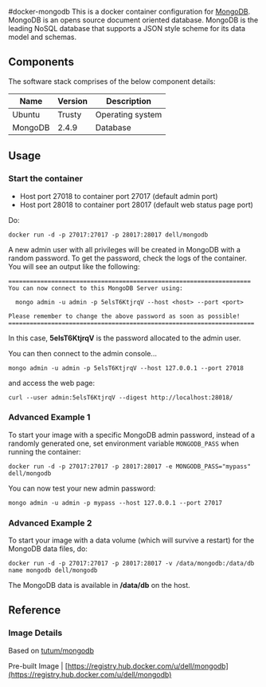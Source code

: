 #docker-mongodb
This is a docker container configuration for [MongoDB](http://www.mongodb.org/). MongoDB is an opens source document oriented database. MongoDB is the leading NoSQL database that supports a JSON style scheme for its data model and schemas.

## Components
The software stack comprises of the below component details:

Name       | Version    | Description
-----------|------------|------------------------------
Ubuntu     | Trusty     | Operating system
MongoDB    | 2.4.9      | Database

## Usage

### Start the container
* Host port 27018 to container port 27017 (default admin port)
* Host port 28018 to container port 28017 (default web status page port)

Do:

    docker run -d -p 27017:27017 -p 28017:28017 dell/mongodb

A new admin user with all privileges will be created in MongoDB with a random password. To get the password, check the logs of the container. You will see an output like the following:

    ====================================================================
    You can now connect to this MongoDB Server using:

      mongo admin -u admin -p 5elsT6KtjrqV --host <host> --port <port>

    Please remember to change the above password as soon as possible!
    =====================================================================

In this case, **5elsT6KtjrqV** is the password allocated to the admin user.

You can then connect to the admin console...

    mongo admin -u admin -p 5elsT6KtjrqV --host 127.0.0.1 --port 27018

and access the web page:

    curl --user admin:5elsT6KtjrqV --digest http://localhost:28018/

### Advanced Example 1
To start your image with a specific MongoDB admin password, instead of a randomly generated one, set environment variable `MONGODB_PASS` when running the container:

    docker run -d -p 27017:27017 -p 28017:28017 -e MONGODB_PASS="mypass" dell/mongodb

You can now test your new admin password:

    mongo admin -u admin -p mypass --host 127.0.0.1 --port 27017

### Advanced Example 2
To start your image with a data volume (which will survive a restart) for the MongoDB data files, do:

    docker run -d -p 27017:27017 -p 28017:28017 -v /data/mongodb:/data/db name mongodb dell/mongodb

The MongoDB data is available in **/data/db** on the host.

## Reference

### Image Details

Based on [tutum/mongodb](https://github.com/tutumcloud/tutum-docker-mongodb)

Pre-built Image   | [https://registry.hub.docker.com/u/dell/mongodb](https://registry.hub.docker.com/u/dell/mongodb) 
